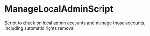 ManageLocalAdminScript
======================

Script to check on local admin accounts and manage those accounts, including automatic rights removal
